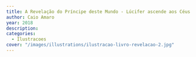 ```yaml
---
title: A Revelação do Príncipe deste Mundo - Lúcifer ascende aos Céus
author: Caio Amaro
year: 2018
description: 
categories:
  - Ilustracoes
cover: "/images/illustrations/ilustracao-livro-revelacao-2.jpg"
---
```



